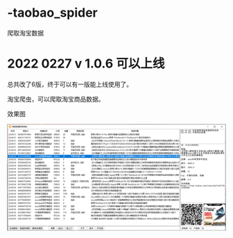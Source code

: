 # -taobao_spider
爬取淘宝数据

# 2022 0227 v 1.0.6 可以上线

总共改了6版，终于可以有一版能上线使用了。

淘宝爬虫，可以爬取淘宝商品数据。

效果图

![](demo/demo01.png)
